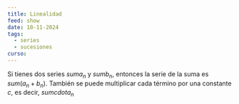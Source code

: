 ```yaml
---
title: Linealidad
feed: show
date: 10-11-2024
tags:
  - series
  - sucesiones
curso:
---
```

Si tienes dos series $sum a_n$ y $sum b_n$​, entonces la serie de la suma es $sum(a_n+b_n)$. También se puede multiplicar cada término por una constante $c$, es decir, $sum c dot a_n$
